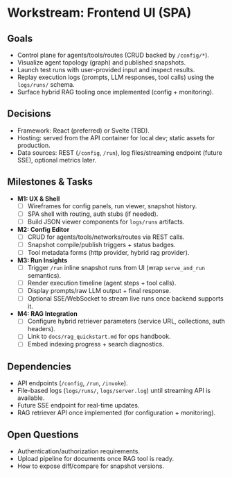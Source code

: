 # Workstream: Frontend UI (SPA)

## Goals
- Control plane for agents/tools/routes (CRUD backed by `/config/*`).
- Visualize agent topology (graph) and published snapshots.
- Launch test runs with user-provided input and inspect results.
- Replay execution logs (prompts, LLM responses, tool calls) using the `logs/runs/` schema.
- Surface hybrid RAG tooling once implemented (config + monitoring).

## Decisions
- Framework: React (preferred) or Svelte (TBD).
- Hosting: served from the API container for local dev; static assets for production.
- Data sources: REST (`/config`, `/run`), log files/streaming endpoint (future SSE), optional metrics later.

## Milestones & Tasks
- **M1: UX & Shell**
  - [ ] Wireframes for config panels, run viewer, snapshot history.
  - [ ] SPA shell with routing, auth stubs (if needed).
  - [ ] Build JSON viewer components for `logs/runs` artifacts.
- **M2: Config Editor**
  - [ ] CRUD for agents/tools/networks/routes via REST calls.
  - [ ] Snapshot compile/publish triggers + status badges.
  - [ ] Tool metadata forms (http provider, hybrid rag provider).
- **M3: Run Insights**
  - [ ] Trigger `/run` inline snapshot runs from UI (wrap `serve_and_run` semantics).
  - [ ] Render execution timeline (agent steps + tool calls).
  - [ ] Display prompts/raw LLM output + final response.
  - [ ] Optional SSE/WebSocket to stream live runs once backend supports it.
- **M4: RAG Integration**
  - [ ] Configure hybrid retriever parameters (service URL, collections, auth headers).
  - [ ] Link to `docs/rag_quickstart.md` for ops handbook.
  - [ ] Embed indexing progress + search diagnostics.

## Dependencies
- API endpoints (`/config`, `/run`, `/invoke`).
- File-based logs (`logs/runs/`, `logs/server.log`) until streaming API is available.
- Future SSE endpoint for real-time updates.
- RAG retriever API once implemented (for configuration + monitoring).

## Open Questions
- Authentication/authorization requirements.
- Upload pipeline for documents once RAG tool is ready.
- How to expose diff/compare for snapshot versions.
